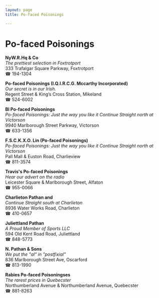 ```yaml
---
layout: page 
title: Po-faced Poisonings

---
```



# Po-faced Poisonings


 **NyW.R.Hq & Co**  
_The prettiest selection in Foxtrotport_  
333 Trafalgar Square Parkway, Foxtrotport  
☎ 194-1304

**Po-faced Poisonings (I.Q.I.R.C.G. Mccarthy Incorporated)**  
_Our secret is in our Irish._  
Regent Street & King’s Cross Station, Mikeland  
☎ 524-6002

**BI Po-faced Poisonings**  
_Po-faced Poisonings: Just the way you like it 
Continue Straight north at Victorson_  
9940 Marlborough Street Parkway, Victorson  
☎ 633-1356

**F.S.C.K.X.O. Lin (Po-faced Poisonings)**  
_Po-faced Poisonings: Just the way you like it 
Continue Straight north at Victorson_  
Pall Mall & Euston Road, Charlieview  
☎ 811-3574

**Travis's Po-faced Poisonings**  
_Hear our advert on the radio_  
Leicester Square & Marlborough Street, Alfaton  
☎ 955-0066

**Charlieton Pathan and**  
_Continue Straight south at Charlieton_  
8936 Water Works Road, Charlieton  
☎ 410-0657

**Juliettland Pathan**  
_A Proud Member of Sports LLC_  
594 Old Kent Road Road, Juliettland  
☎ 848-5773

**N. Pathan & Sons**  
_We put the "al" in "postfixial"_  
836 Marlborough Street Ave, Oscarford  
☎ 813-1990

**Rabies Po-faced Poisoningses**  
_The rarest prices in Quebecster_  
Northumberland Avenue & Northumberland Avenue, Quebecster  
☎ 881-8263

